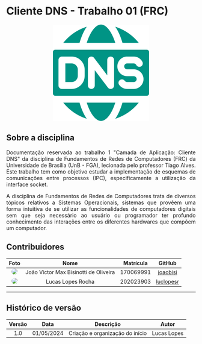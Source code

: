 # Cliente DNS - Trabalho 01 (FRC)

<div style="text-align:center"><img src= "docs/assets/inicio.png"/></div>

## Sobre a disciplina
<p style="text-align: justify;">Documentação reservada ao trabalho 1 "Camada de Aplicação: Cliente DNS" da disciplina de Fundamentos de Redes de Computadores (FRC) da Universidade de Brasília (UnB - FGA), lecionada pelo professor Tiago Alves. Este trabalho tem como objetivo estudar a implementação de esquemas de comunicações entre processos (IPC), especificamente a utilização da interface socket.</p>

<p style="text-align: justify;">A disciplina de Fundamentos de Redes de Computadores trata de diversos tópicos relativos a Sistemas Operacionais, sistemas que provêem uma forma intuitiva de se utilizar as funcionalidades de computadores digitais sem que seja necessário ao usuário ou programador ter profundo
conhecimento das interações entre os diferentes hardwares que compõem um computador.</p>


## Contribuidores

| **Foto** | **Nome** | **Matrícula** | **GitHub** |
| :------: | :------: | :-----------: | :--------: |
| <a href="https://github.com/joaobisi"><img src="https://avatars.githubusercontent.com/u/111386960?v=4" height="auto" width="90" style="border-radius:50%"></a> | João Victor Max Bisinotti de Oliveira | 170069991 | [joaobisi](https://github.com/joaobisi) |
| <a href="https://github.com/luclopesr"><img src="https://avatars.githubusercontent.com/u/88348202?v=4" height="auto" width="90" style="border-radius:50%"></a> | Lucas Lopes Rocha | 202023903 | [luclopesr](https://github.com/luclopesr) |

---

## Histórico de versão

| Versão |    Data    |            Descrição            |    Autor    |
| :----: | :--------: | :-----------------------------: | :---------: |
|  1.0   | 01/05/2024 | Criação e organização do início | Lucas Lopes |